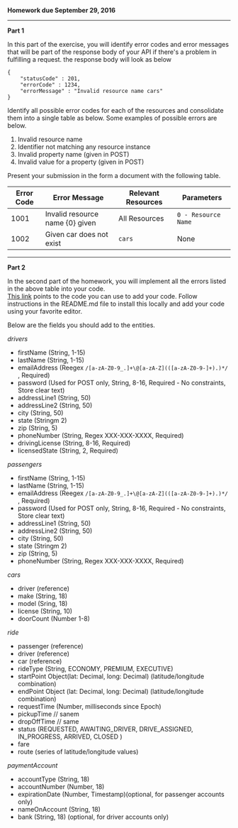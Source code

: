 **Homework due September 29, 2016**

----

**Part 1**

In this part of the exercise, you will identify error codes and error messages that will be part of the response body of your API if there's a problem
in fulfilling a request. the response body will look as below

```
{
    "statusCode" : 201,
    "errorCode" : 1234,
    "errorMessage" : "Invalid resource name cars"
}

```

Identify all possible error codes for each of the resources and consolidate them into a single table as below. Some 
examples of possible errors are below.

1. Invalid resource name
2. Identifier not matching any resource instance
3. Invalid property name (given in POST)
4. Invalid value for a property (given in POST)

Present your submission in the form a document with the following table. 

Error Code  | Error Message    | Relevant Resources  | Parameters
----------- | ----------|------------ |-----
 1001  | Invalid resource name {0} given  | All Resources  | `0 - Resource Name`
1002 | Given car does not exist | `cars` | None

----

**Part 2**

In the second part of the homework, you will implement all the errors listed in the above table into your code.  
[This link](https://bitbucket.org/appcmusv/transportation-express-api) points to the code you can use to add your code.
Follow instructions in the README.md file to install this locally and add your code using your favorite editor.

Below are the fields you should add to the entities. 

_drivers_

- firstName (String, 1-15)
- lastName (String, 1-15)
- emailAddress (Reegex `/[a-zA-Z0-9_.]+\@[a-zA-Z](([a-zA-Z0-9-]+).)*/` , Required) 
- password (Used for POST only, String, 8-16, Required - No constraints, Store clear text) 
- addressLine1 (String, 50)
- addressLine2 (String, 50)
- city (String, 50)
- state (Stringm 2)
- zip (String, 5)
- phoneNumber (String, Regex XXX-XXX-XXXX, Required)
- drivingLicense (String, 8-16, Required)
- licensedState (String, 2, Required)

_passengers_

- firstName (String, 1-15)
- lastName (String, 1-15)
- emailAddress (Reegex `/[a-zA-Z0-9_.]+\@[a-zA-Z](([a-zA-Z0-9-]+).)*/` , Required) 
- password (Used for POST only, String, 8-16, Required - No constraints, Store clear text) 
- addressLine1 (String, 50)
- addressLine2 (String, 50)
- city (String, 50)
- state (Stringm 2)
- zip (String, 5)
- phoneNumber (String, Regex XXX-XXX-XXXX, Required)

_cars_

- driver (reference)
- make (String, 18)
- model (Sring, 18)
- license (String, 10)
- doorCount (Number 1-8)

_ride_

- passenger (reference)
- driver (reference)
- car (reference)
- rideType (String, ECONOMY, PREMIUM, EXECUTIVE)
- startPoint  Object(lat: Decimal, long: Decimal) (latitude/longitude combination)
- endPoint Object (lat: Decimal, long: Decimal) (latitude/longitude combination)
- requestTime (Number, milliseconds since Epoch)
- pickupTime // sanem 
- dropOffTime // same
- status (REQUESTED, AWAITING_DRIVER, DRIVE_ASSIGNED, IN_PROGRESS, ARRIVED, CLOSED )
- fare
- route (series of latitude/longitude values)

_paymentAccount_

- accountType (String, 18)
- accountNumber (Number, 18)
- expirationDate (Number, Timestamp)(optional, for passenger accounts only)
- nameOnAccount (String, 18)
- bank (String, 18) (optional, for driver accounts only)

